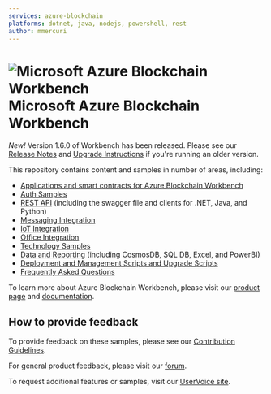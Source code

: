 ```yaml
---
services: azure-blockchain
platforms: dotnet, java, nodejs, powershell, rest
author: mmercuri
---
```


# ![Microsoft Azure Blockchain Workbench](https://github.com/Azure-Samples/blockchain/tree/master/blockchain-workbench/media/logo_small.png) Microsoft Azure Blockchain Workbench

*New!* Version 1.6.0 of Workbench has been released. Please see our [Release Notes](https://github.com/Azure-Samples/blockchain/tree/master/blockchain-workbench/CHANGELOG.md) and [Upgrade Instructions](https://github.com/Azure-Samples/blockchain/tree/master/blockchain-workbench/scripts/upgrade/readme.md) if you're running an older version.

This repository contains content and samples in number of areas, including:

* [Applications and smart contracts for Azure Blockchain Workbench](https://github.com/Azure-Samples/blockchain/tree/master/blockchain-workbench/application-and-smart-contract-samples/readme.md)
* [Auth Samples](https://github.com/Azure-Samples/blockchain/tree/master/blockchain-workbench/auth-samples)
* [REST API](https://github.com/Azure-Samples/blockchain/tree/master/blockchain-workbench/rest-api-samples/readme.md) (including the swagger file and clients for .NET, Java, and Python)
* [Messaging Integration](https://github.com/Azure-Samples/blockchain/tree/master/blockchain-workbench/messaging-integration-samples/readme.md)
* [IoT Integration](https://github.com/Azure-Samples/blockchain/tree/master/blockchain-workbench/iot-integration-samples/readme.md)
* [Office Integration](https://github.com/Azure-Samples/blockchain/tree/master/blockchain-workbench/office-integration-samples/readme.md)
* [Technology Samples](https://github.com/Azure-Samples/blockchain/tree/master/blockchain-workbench/technology-samples/readme.md)
* [Data and Reporting](https://github.com/Azure-Samples/blockchain/tree/master/blockchain-workbench/data-reporting-samples/readme.md) (including CosmosDB, SQL DB, Excel, and PowerBI)
* [Deployment and Management Scripts and Upgrade Scripts](https://github.com/Azure-Samples/blockchain/tree/master/blockchain-workbench/scripts/readme.md)
* [Frequently Asked Questions](https://github.com/Azure-Samples/blockchain/tree/master/blockchain-workbench/faq/readme.md)

To learn more about Azure Blockchain Workbench, please visit our [product page](https://aka.ms/workbenchdocs) and [documentation](http://azure.microsoft.com/en-us/features/blockchain-workbench/).

## How to provide feedback

To provide feedback on these samples, please see our [Contribution Guidelines](https://github.com/Azure-Samples/blockchain/tree/master/CONTRIBUTING.md).

For general product feedback, please visit our [forum](https://techcommunity.microsoft.com/t5/Blockchain/bd-p/AzureBlockchain).

To request additional features or samples, visit our [UserVoice site](https://feedback.azure.com/forums/586780-blockchain).


